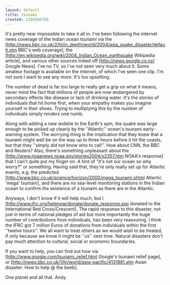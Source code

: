 ```yaml
---
layout: default
title: tsunami
created: 1104266760
---
```

It's pretty near impossible to take it all in.  I've been following the internet news coverage of the Indian ocean tsunami via the [http://news.bbc.co.uk/2/hi/in_depth/world/2004/asia_quake_disaster/default.stm BBC's web coverage], the [http://en.wikipedia.org/wiki/2004_Indian_Ocean_earthquake Wikipedia article], and various other sources linked off [http://news.google.co.nz/ Google News].  I've no TV, so I've not seen very much about it.  Some amateur footage is available on the internet, of which I've seen one clip. I'm not sure I want to see any more.  It's too upsetting.
<!--break-->
The number of dead is far too large to really get a grip on what it means, never mind the fact that millions of people are now endangered by secondary effects like disease or lack of drinking water.  It's the stories of individuals that hit home first, when your empathy makes you imagine yourself in their shoes.  Trying to multiplying this by the number of individuals simply renders one numb.

Along with adding a new wobble to the Earth's spin, the quake was large enough to be picked up clearly by the ''Atlantic'' ocean's tsunami early-warning system.  The worrying thing is the implication that they knew that a tsunami might well be on the way up to three hours before it hit the coasts, but that they ''simply did not know who to call''.  How about CNN, the BBC and Reuters?  Also, there's something unpleasant about the [http://www.noaanews.noaa.gov/stories2004/s2357.htm NOAA's response] that I can't quite put my finger on.  A hint of "it's not our ocean so why worry?" or something.  Having said that, they're only really set up for Atlantic events, e.g. the predicted [http://www.bbc.co.uk/science/horizon/2000/mega_tsunami.shtml Atlantic 'mega' tsumani], and there are no sea-level monitoring stations in the Indian ocean to confirm the existence of a tsunami as there are in the Atlantic.

Anyways, I don't know if it will help much, but I [http://www.ifrc.org/helpnow/donate/donate_response.asp donated to the International Red Cross/Crescent].  The rapid response to this disaster, not just in terms of national pledges of aid but more importantly the huge number of contributions from individuals, has been very reassuring.  I think the IFRC got 7 million Euros of donations from individuals within the first ''twelve hours''.  We all want to treat others as we would wish to be treated, if only because we know it might be ''us'' next time.  Natural disasters don't pay much attention to cultural, social or economic boundaries.

If you want to help, you can find out how via [http://www.google.com/tsunami_relief.html Google's tsunami relief page], or [http://news.bbc.co.uk/1/hi/world/asia-pacific/4131881.stm Asian disaster: How to help @ the beeb].

One planet and all that.
Andy.
